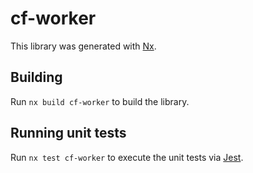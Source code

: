 # cf-worker

This library was generated with [Nx](https://nx.dev).

## Building

Run `nx build cf-worker` to build the library.

## Running unit tests

Run `nx test cf-worker` to execute the unit tests via [Jest](https://jestjs.io).
